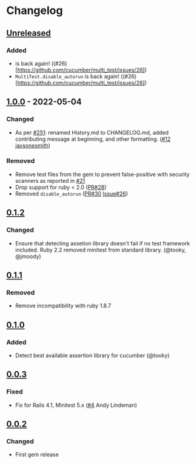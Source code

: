 # Changelog

## [Unreleased]
### Added
- is back again! ((#26)[https://github.com/cucumber/multi_test/issues/26])
- `MultiTest.disable_autorun` is back again! ((#26)[https://github.com/cucumber/multi_test/issues/26])

## [1.0.0] - 2022-05-04
### Changed
- As per [#251](https://github.com/cucumber/cucumber/issues/251): renamed History.md to CHANGELOG.md, added contributing message at beginning, and other formatting. ([#12](https://github.com/cucumber/multi_test/pull/12) [jaysonesmith](https://github.com/jaysonesmith/))

### Removed
- Remove test files from the gem to prevent false-positive with security scanners
as reported in [#21](https://github.com/cucumber/multi_test/issues/21)
- Drop support for ruby < 2.0
([PR#28](https://github.com/cucumber/multi_test/pull/28))
- Removed `disable_autorun`
([PR#30](https://github.com/cucumber/multi_test/pull/30)
[Issue#26](https://github.com/cucumber/multi_test/issues/26))

## [0.1.2]
### Changed
- Ensure that detecting assetion library doesn't fail if no test framework
included. Ruby 2.2 removed minitest from standard library. (@tooky, @jmoody)

## [0.1.1]
### Removed
- Remove incompatibility with ruby 1.8.7

## [0.1.0]
### Added
- Detect best available assertion library for cucumber (@tooky)

## [0.0.3]
### Fixed
- Fix for Rails 4.1, Minitest 5.x ([#4](https://github.com/cucumber/multi_test/pull/4) Andy Lindeman)

## [0.0.2]
### Changed
- First gem release

[Unreleased]: https://github.com/cucumber/multi_test/compare/1.0.0..main
[1.0.0]: https://github.com/cucumber/multi_test/compare/v0.1.2..main
[0.1.2]: https://github.com/cucumber/multi_test/compare/v0.1.1...v0.1.2
[0.1.1]: https://github.com/cucumber/multi_test/compare/v0.1.0...v0.1.1
[0.1.0]: https://github.com/cucumber/multi_test/compare/v0.0.3...v0.1.0
[0.0.3]: https://github.com/cucumber/multi_test/compare/v0.0.2...v0.0.3
[0.0.2]: https://github.com/cucumber/multi_test/compare/bae4b700eb63cfb4e95f7acc35e25683f697905a...v0.0.2
